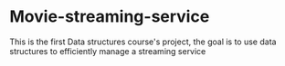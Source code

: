 # Movie-streaming-service
This is the first Data structures course's project, the goal is to use data structures to efficiently manage a streaming service 

